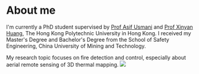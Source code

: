 # About me
  
I'm currently a PhD student supervised by [Prof Asif Usmani](https://www.polyu.edu.hk/beee/people/academic-staff/professor-asif-sohail-usmani/) and [Prof Xinyan Huang](https://www.firelabxy.com/), The Hong Kong Polytechnic University in Hong Kong. I received my Master's Degree and Bachelor's Degree from the School of Safety Engineering, China University of Mining and Technology. 

My research topic focuses on fire detection and control, especially about aerial remote sensing of 3D thermal mapping. <a href='https://scholar.google.com/citations?user=DhtAFkwAAAAJ'><img src="https://img.shields.io/endpoint?url={{ url | url_encode }}&logo=Google%20Scholar&labelColor=f6f6f6&color=9cf&style=flat&label=citations"></a>
